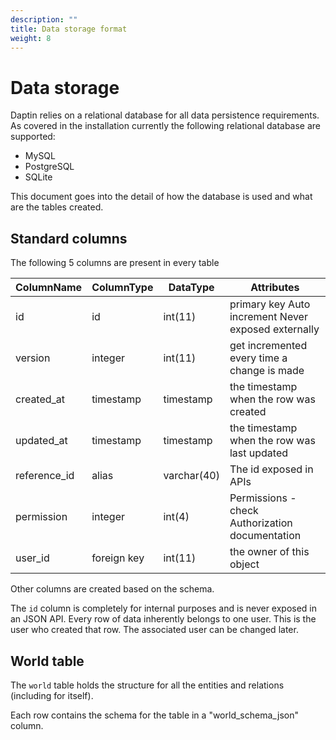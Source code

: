 ```yaml
---
description: ""
title: Data storage format
weight: 8
---
```


# Data storage

Daptin relies on a relational database for all data persistence requirements. As covered in the installation currently the following relational database are supported:

- MySQL
- PostgreSQL
- SQLite

This document goes into the detail of how the database is used and what are the tables created.

## Standard columns


The following 5 columns are present in every table

| ColumnName   | ColumnType  | DataType    | Attributes                                           |
|--------------|-------------|-------------|------------------------------------------------------|
| id           | id          | int(11)       | primary key  Auto increment Never exposed externally |
| version      | integer     | int(11)       | get incremented every time a change is made          |
| created_at   | timestamp   | timestamp   | the timestamp when the row was created               |
| updated_at   | timestamp   | timestamp   | the timestamp when the row was last updated          |
| reference_id | alias       | varchar(40) | The id exposed in APIs                               |
| permission   | integer     | int(4)      | Permissions - check Authorization documentation      |
| user_id      | foreign key | int(11)       | the owner of this object                             |

Other columns are created based on the schema. 

The ```id``` column is completely for internal purposes and is never exposed in an JSON API.
Every row of data inherently belongs to one user. This is the user who created that row. The associated user can be changed later.

## World table

The ```world``` table holds the structure for all the entities and relations (including for itself).

Each row contains the schema for the table in a "world_schema_json" column.
